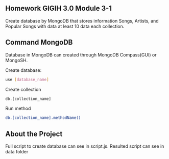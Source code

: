 ## Homework GIGIH 3.0 Module 3-1
Create database by MongoDB that stores information Songs, Artists, and Popular Songs with data at least 10 data each collection.

## Command MongoDB
Database in MongoDB can created through MongoDB Compass(GUI) or MongoSH.

Create database:
```bash
use [database_name]
```

Create collection
```bash
db.[collection_name]
```

Run method
```bash
db.[collection_name].methodName()
```

## About the Project
Full script to create database can see in script.js. Resulted script can see in data folder
